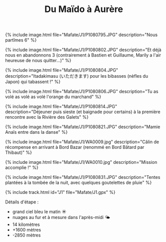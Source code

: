 ﻿---
title: "Du Maïdo à Aurère"
permalink: /Mafate/J1/
sidebar:
  nav: "mafate"
enable_tracks: true
---

{% include image.html file="Mafate/J1/P1080795.JPG" description="Nous partîmes 6" %}

{% include image.html file="Mafate/J1/P1080802.JPG" description="Et déjà nous en abandonnons 3 (contrairement à Bastien et Guillaume, Marily a l'air heureuse de nous quitter...)" %}

{% include image.html file="Mafate/J1/P1080804.JPG" description="Itadakimasu (いただきます) pour les bibasses (nèfles du Japon) qui tabassent !" %}

{% include image.html file="Mafate/J1/P1080806.JPG" description="Tu as volé as volé as volé l'orange du marchand" %}

{% include image.html file="Mafate/J1/P1080814.JPG" description="Déjeuner puis sieste (et baignade pour certains) à la première rencontre avec la Rivière des Galets" %}

{% include image.html file="Mafate/J1/P1080821.JPG" description="Mamie Anaïs entre dans la danse" %}

{% include image.html file="Mafate/J1/WA0009.jpg" description="Câlin de récompense en arrivant à Bord Bazar (renommé en Bord Bâtard par Thibaut)" %}

{% include image.html file="Mafate/J1/WA0010.jpg" description="Mission accomplie !" %}

{% include image.html file="Mafate/J1/P1080831.JPG" description="Tentes plantées à la tombée de la nuit, avec quelques goutelettes de pluie" %}

{% include track.html id="J1" file="Mafate/J1.gpx" %}

Détails d'étape :
* grand ciel bleu le matin :sunny:
* nuages au fur et à mesure dans l'après-midi :sun_behind_small_cloud:
* 14 kilomètres
* +1600 mètres
* -2850 mètres
